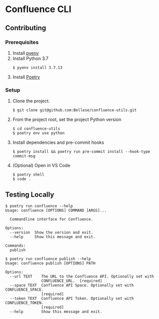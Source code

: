 # Confluence CLI

## Contributing

### Prerequisites

1. Install [pyenv](https://github.com/pyenv/pyenv)
1. Install Python 3.7
   ```console
   $ pyenv install 3.7.13
   ```
1. Install [Poetry](https://python-poetry.org/)

### Setup

1. Clone the project.
   ```console
   $ git clone git@github.com:Bellese/confluence-utils.git
   ```
1. From the project root, set the project Python version
   ```console
   $ cd confluence-utils
   $ poetry env use python
   ```
1. Install dependencies and pre-commit hooks
   ```console
   $ poetry install && poetry run pre-commit install --hook-type commit-msg
   ```
1. (Optional) Open in VS Code
   ```console
   $ poetry shell
   $ code .
   ```

## Testing Locally

```console
$ poetry run confluence --help
Usage: confluence [OPTIONS] COMMAND [ARGS]...

  Commandline interface for Confluence.

Options:
  --version  Show the version and exit.
  --help     Show this message and exit.

Commands:
  publish

$ poetry run confluence publish --help
Usage: confluence publish [OPTIONS] PATH

Options:
  --url TEXT    The URL to the Confluence API. Optionally set with
                CONFLUENCE_URL.  [required]
  --space TEXT  Confluence API Space. Optionally set with CONFLUENCE_SPACE.
                [required]
  --token TEXT  Confluence API Token. Optionally set with CONFLUENCE_TOKEN.
                [required]
  --help        Show this message and exit.

```
